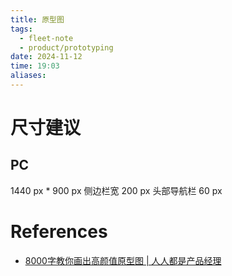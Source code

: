 ```yaml
---
title: 原型图
tags:
  - fleet-note
  - product/prototyping
date: 2024-11-12
time: 19:03
aliases:
---
```


# 尺寸建议

## PC

1440 px * 900 px
侧边栏宽 200 px
头部导航栏 60 px


# References
* [8000字教你画出高颜值原型图 | 人人都是产品经理](https://www.woshipm.com/rp/5440818.html)